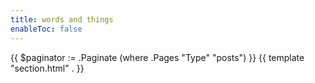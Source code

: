 ```yaml
---
title: words and things
enableToc: false
---
```


{{ $paginator := .Paginate (where .Pages "Type" "posts") }}
{{ template "section.html" . }}
